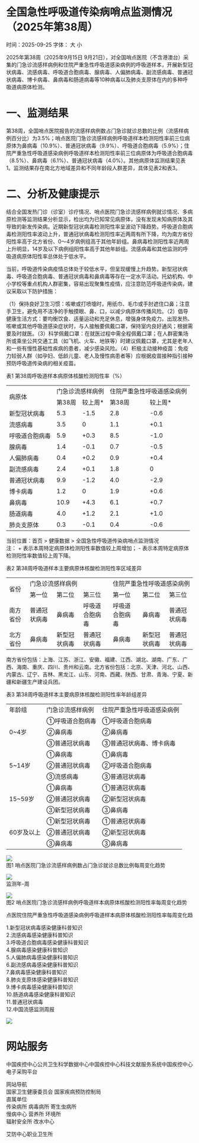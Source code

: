 # 全国急性呼吸道传染病哨点监测情况（2025年第38周）

时间：2025-09-25 字体： ⼤ ⼩

2025年第38周（2025年9⽉15⽇ 9⽉21⽇），对全国哨点医院（不含港澳台）采集的⻔急诊流感样病例和住院严重急性呼吸道感染病例的呼吸道样本，开展新型冠状病毒、流感病毒、呼吸道合胞病毒、腺病毒、⼈偏肺病毒、副流感病毒、普通冠状病毒、博卡病毒、⿐病毒和肠道病毒等10种病毒以及肺炎⽀原体在内的多种呼吸道病原体检测。

# ⼀、监测结果

第38周，全国哨点医院报告的流感样病例数占⻔急诊就诊总数的⽐例（流感样病例百分⽐）为3.5%；哨点医院⻔急诊流感样病例呼吸道样本检测阳性率前三位病原体为⿐病毒（10.9%）、普通冠状病毒（9.9%）、呼吸道合胞病毒（5.9%）；住院严重急性呼吸道感染病例呼吸道样本检测阳性率前三位病原体为呼吸道合胞病毒（8.5%）、⿐病毒（6.1%）、普通冠状病毒（4.0%）。其他病原体监测结果⻅表1。监测结果存在南北⽅地域差异和不同年龄段⼈群差异，具体⻅表2和表3。

# ⼆、分析及健康提示

结合全国发热⻔诊（诊室）诊疗情况、哨点医院⻔急诊流感样病例就诊情况、多病原检测等监测结果分析显示，检出均为已知常⻅病原体，没有发现未知病原体及其导致的新发传染病。近期新型冠状病毒检测阳性率呈波动下降趋势。呼吸道合胞病毒检测阳性率波动上升，普通冠状病毒检测阳性率近两周有所下降，均为南⽅省份阳性率⾼于北⽅省份、0～4岁病例组⾼于其他年龄组。⿐病毒检测阳性率近两周上升明显，14岁及以下病例组阳性率⾼于其他年龄组。流感病毒和其他监测的呼吸道病原体阳性率总体处于低⽔平。

当前，呼吸道传染病疫情总体处于较低⽔平，但呈现缓慢上升趋势。新型冠状病毒、呼吸道合胞病毒、普通冠状病毒和⿐病毒等存在⼀定⽔平活动。托幼机构、中⼩学校等重点机构⼈群密集，容易出现聚集性疫情，应注意防范呼吸道传染病，建议采取以下防护措施：

（1）保持良好卫⽣习惯：咳嗽或打喷嚏时，⽤纸⼱、⽑⼱或⼿肘遮住⼝⿐；注意⼿卫⽣，避免⽤不洁净的⼿触摸眼、⿐、⼝，以减少病原体传播⻛险。（2）倡导健康⽣活⽅式：要均衡饮⻝、适量运动和充⾜休息，增强身体免疫⼒。出现发热、咳嗽或其他呼吸道感染症状时，与⼈接触要佩戴⼝罩，保持室内良好通⻛；根据需要及时就医。（3）科学佩戴⼝罩：在就医过程中需全程佩戴⼝罩；在⼈群密集场所或乘坐公共交通⼯具（如⻜机、⽕⻋、地铁等）时建议佩戴⼝罩，尤其是⽼年⼈和⼀些有慢性基础性疾病的患者，减少感染⻛险。（4）积极主动接种疫苗：免疫⼒较弱⼈群（如孕妇、低龄⼉童、⽼⼈及慢性病患者等）应根据疫苗接种指引接种预防呼吸道传染病的相关疫苗。

表1 第38周呼吸道样本病原体核酸检测阳性率（%）  

<table><tr><td rowspan="2">病原体</td><td colspan="2">门急诊流感样病例</td><td colspan="2">住院严重急性呼吸道感染病例</td></tr><tr><td>第38周</td><td>较上周*</td><td>第38周</td><td>较上周*</td></tr><tr><td>新型冠状病毒</td><td>5.3</td><td>-1.5</td><td>2.8</td><td>-0.6</td></tr><tr><td>流感病毒</td><td>3.5</td><td>0</td><td>1.1</td><td>+0.1</td></tr><tr><td>呼吸道合胞病毒</td><td>5.9</td><td>+0.3</td><td>8.5</td><td>-1.0</td></tr><tr><td>腺病毒</td><td>1.4</td><td>-0.1</td><td>0.7</td><td>-0.5</td></tr><tr><td>人偏肺病毒</td><td>0.4</td><td>+0.2</td><td>0.9</td><td>+0.4</td></tr><tr><td>副流感病毒</td><td>2.4</td><td>+0.1</td><td>1.8</td><td>0</td></tr><tr><td>普通冠状病毒</td><td>9.9</td><td>-1.2</td><td>4.0</td><td>-2.9</td></tr><tr><td>博卡病毒</td><td>1.2</td><td>0</td><td>1.9</td><td>+0.6</td></tr><tr><td>鼻病毒</td><td>10.9</td><td>+4.3</td><td>6.1</td><td>+0.7</td></tr><tr><td>肠道病毒</td><td>4.0</td><td>+1.2</td><td>2.1</td><td>+1.0</td></tr><tr><td>肺炎支原体</td><td>0.3</td><td>-0.1</td><td>0.4</td><td>-0.6</td></tr></table>

当前位置：⾸⻚ > 健康数据 > 全国急性呼吸道传染病哨点监测情况  
注： + 表示本周特定病原体检测阳性率数值较上周增加； - 表示本周特定病原体检测阳性率数值较上周下降。

表2 第38周呼吸道样本主要病原体核酸检测阳性率区域差异  

<table><tr><td rowspan="2">省份</td><td colspan="3">门急诊流感样病例</td><td colspan="3">住院严重急性呼吸道感染病例</td></tr><tr><td>第一位</td><td>第二位</td><td>第三位</td><td>第一位</td><td>第二位</td><td>第三位</td></tr><tr><td>南方省份</td><td>普通冠状病毒</td><td>鼻病毒</td><td>呼吸道合胞病毒</td><td>呼吸道合胞病毒</td><td>鼻病毒</td><td>普通冠状病毒</td></tr><tr><td>北方省份</td><td>鼻病毒</td><td>新型冠状病毒</td><td>普通冠状病毒</td><td>鼻病毒</td><td>新型冠状病毒</td><td>普通冠状病毒</td></tr></table>

南⽅省份包括：上海、江苏、浙江、安徽、福建、江⻄、湖北、湖南、⼴东、⼴⻄、海南、重庆、四川、贵州和云南。北⽅省份包括：北京、天津、河北、⼭⻄、内蒙古、辽宁、吉林、⿊⻰江、⼭东、河南、⻄藏、陕⻄、⽢肃、⻘海、宁夏、新疆和新疆⽣产建设兵团。

表3 第38周呼吸道样本主要病原体核酸检测阳性率年龄组差异  

<table><tr><td>年龄组</td><td>门急诊流感样病例</td><td>住院严重急性呼吸道感染病例</td></tr><tr><td rowspan="3">0~4岁</td><td>①呼吸道合胞病毒</td><td>①呼吸道合胞病毒</td></tr><tr><td>②鼻病毒</td><td>②鼻病毒</td></tr><tr><td>③普通冠状病毒</td><td>③普通冠状病毒、博卡病毒</td></tr><tr><td rowspan="3">5~14岁</td><td>①鼻病毒</td><td>①鼻病毒</td></tr><tr><td>②普通冠状病毒</td><td>②呼吸道合胞病毒</td></tr><tr><td>③流感病毒</td><td>③普通冠状病毒</td></tr><tr><td rowspan="3">15~59岁</td><td>①鼻病毒</td><td>①普通冠状病毒</td></tr><tr><td>②普通冠状病毒</td><td>②新型冠状病毒</td></tr><tr><td>③新型冠状病毒</td><td>③鼻病毒</td></tr><tr><td rowspan="3">60岁及以上</td><td>①新型冠状病毒</td><td>①普通冠状病毒</td></tr><tr><td>②普通冠状病毒</td><td>②新型冠状病毒</td></tr><tr><td>③鼻病毒</td><td>③鼻病毒</td></tr></table>

![](images/04521fea37284b145721b1949141cc5250ad615937769f6da55c8e7a00fcd301.jpg)  
图1 哨点医院⻔急诊流感样病例数占⻔急诊就诊总数⽐例每周变化趋势

![](images/3c487fbff769c3ae74fac5bec336b91c5dac5ae672b4908d45709afbaefc8040.jpg)  
监测年-周

![](images/baf934be7e10144bc7ef56d71b328826cab7a6525bbe5c648f12f811e3e9e696.jpg)  
图2 哨点医院⻔急诊流感样病例呼吸道样本病原体核酸检测阳性率每周变化趋势   
  
点医院住院严重急性呼吸道感染病例呼吸道样本病原体核酸检测阳性率每周变化趋

1.新型冠状病毒感染健康科普知识  
2.流感病毒感染健康科普知识  
3.呼吸道合胞病毒感染健康科普知识  
4.腺病毒感染健康科普知识  
5.⼈偏肺病毒感染健康科普知识  
6.副流感病毒感染健康科普知识  
7.⿐病毒感染健康科普知识  
8.肺炎支原体感染健康科普知识  
9.博卡病毒感染健康科普知识  
10.肠道病毒感染健康科普知识  
11.普通冠状病毒  
12.中国流感监测周报

![](images/d10e1d74f4ee9449169d568153cfc18e906aefd982fd5e987c877cb7e632b386.jpg)

# ⽹站服务

中国疾控中⼼公共卫⽣科学数据中⼼中国疾控中⼼科技⽂献服务系统中国疾控中⼼电⼦采购平台

⽹站导航  
国家卫⽣健康委员会 国家疾病预防控制局  
直属单位  
传染病所 病毒病所 寄⽣⾍病所  
慢病中⼼ 营养所 环境所  
辐射安全所 改⽔中⼼

艾防中⼼职业卫⽣所